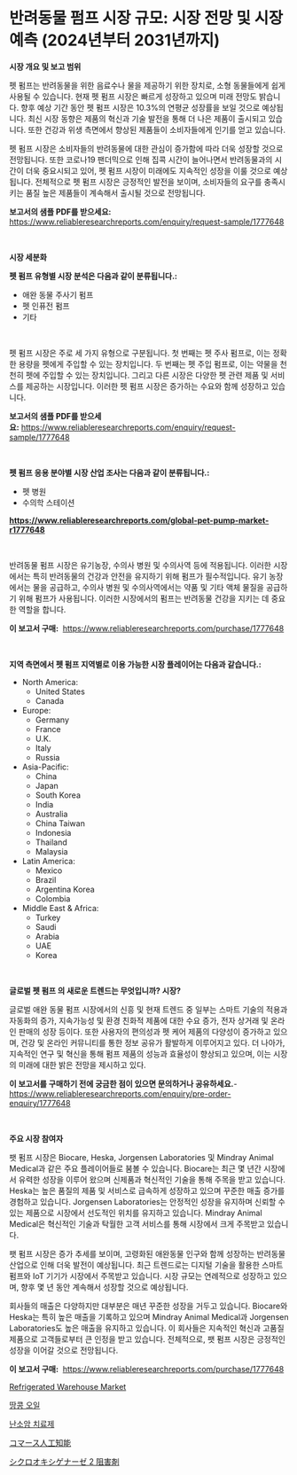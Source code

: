 <p><h1>반려동물 펌프 시장 규모: 시장 전망 및 시장 예측 (2024년부터 2031년까지)</h1></p><p><strong>시장 개요 및 보고 범위</strong></p>
<p><p>펫 펌프는 반려동물을 위한 음료수나 물을 제공하기 위한 장치로, 소형 동물들에게 쉽게 사용될 수 있습니다. 현재 펫 펌프 시장은 빠르게 성장하고 있으며 미래 전망도 밝습니다. 향후 예상 기간 동안 펫 펌프 시장은 10.3%의 연평균 성장률을 보일 것으로 예상됩니다. 최신 시장 동향은 제품의 혁신과 기술 발전을 통해 더 나은 제품이 출시되고 있습니다. 또한 건강과 위생 측면에서 향상된 제품들이 소비자들에게 인기를 얻고 있습니다.</p><p>펫 펌프 시장은 소비자들의 반려동물에 대한 관심이 증가함에 따라 더욱 성장할 것으로 전망됩니다. 또한 코로나19 팬더믹으로 인해 집콕 시간이 늘어나면서 반려동물과의 시간이 더욱 중요시되고 있어, 펫 펌프 시장이 미래에도 지속적인 성장을 이룰 것으로 예상됩니다. 전체적으로 펫 펌프 시장은 긍정적인 발전을 보이며, 소비자들의 요구를 충족시키는 품질 높은 제품들이 계속해서 출시될 것으로 전망됩니다.</p></p>
<p><strong>보고서의 샘플 PDF를 받으세요:</strong> <a href="https://www.reliableresearchreports.com/enquiry/request-sample/1777648">https://www.reliableresearchreports.com/enquiry/request-sample/1777648</a></p>
<p>&nbsp;</p>
<p><strong>시장 세분화</strong></p>
<p><strong>펫 펌프 유형별 시장 분석은 다음과 같이 분류됩니다.:</strong></p>
<p><ul><li>애완 동물 주사기 펌프</li><li>펫 인퓨전 펌프</li><li>기타</li></ul></p>
<p>&nbsp;</p>
<p><p>펫 펌프 시장은 주로 세 가지 유형으로 구분됩니다. 첫 번째는 펫 주사 펌프로, 이는 정확한 용량을 펫에게 주입할 수 있는 장치입니다. 두 번째는 펫 주입 펌프로, 이는 약물을 천천히 펫에 주입할 수 있는 장치입니다. 그리고 다른 시장은 다양한 펫 관련 제품 및 서비스를 제공하는 시장입니다. 이러한 펫 펌프 시장은 증가하는 수요와 함께 성장하고 있습니다.</p></p>
<p><strong>보고서의 샘플 PDF를 받으세요:</strong>&nbsp;<a href="https://www.reliableresearchreports.com/enquiry/request-sample/1777648">https://www.reliableresearchreports.com/enquiry/request-sample/1777648</a></p>
<p>&nbsp;</p>
<p><strong> 펫 펌프 응용 분야별 시장 산업 조사는 다음과 같이 분류됩니다.:</strong></p>
<p><ul><li>펫 병원</li><li>수의학 스테이션</li></ul></p>
<p><strong><a href="https://www.reliableresearchreports.com/global-pet-pump-market-r1777648">https://www.reliableresearchreports.com/global-pet-pump-market-r1777648</a></strong></p>
<p>&nbsp;</p>
<p><p>반려동물 펌프 시장은 유기농장, 수의사 병원 및 수의사역 등에 적용됩니다. 이러한 시장에서는 특히 반려동물의 건강과 안전을 유지하기 위해 펌프가 필수적입니다. 유기 농장에서는 물을 공급하고, 수의사 병원 및 수의사역에서는 약품 및 기타 액체 물질을 공급하기 위해 펌프가 사용됩니다. 이러한 시장에서의 펌프는 반려동물 건강을 지키는 데 중요한 역할을 합니다.</p></p>
<p><strong>이 보고서 구매:</strong>&nbsp; <a href="https://www.reliableresearchreports.com/purchase/1777648">https://www.reliableresearchreports.com/purchase/1777648</a></p>
<p>&nbsp;</p>
<p><strong>지역 측면에서 펫 펌프 지역별로 이용 가능한 시장 플레이어는 다음과 같습니다.:</strong></p>
<p><ul>
    <li>
        North America:
        <ul>
            <li>United States</li>
            <li>Canada</li>
        </ul>
    </li>
    <li>
        Europe:
        <ul>
            <li>Germany</li>
            <li>France</li>
            <li>U.K.</li>
            <li>Italy</li>
            <li>Russia</li>
        </ul>
    </li>
    <li>
        Asia-Pacific:
        <ul>
            <li>China</li>
            <li>Japan</li>
            <li>South Korea</li>
            <li>India</li>
            <li>Australia</li>
            <li>China Taiwan</li>
            <li>Indonesia</li>
            <li>Thailand</li>
            <li>Malaysia</li>
        </ul>
    </li>
    <li>
        Latin America:
        <ul>
            <li>Mexico</li>
            <li>Brazil</li>
            <li>Argentina Korea</li>
            <li>Colombia</li>
        </ul>
    </li>
    <li>
        Middle East & Africa:
        <ul>
            <li>Turkey</li>
            <li>Saudi</li>
            <li>Arabia</li>
            <li>UAE</li>
            <li>Korea</li>
        </ul>
    </li>
    </ul></p>
<p>&nbsp;</p>
<p><strong>글로벌 펫 펌프 의 새로운 트렌드는 무엇입니까? 시장?</strong></p>
<p><p>글로벌 애완 동물 펌프 시장에서의 신흥 및 현재 트렌드 중 일부는 스마트 기술의 적용과 자동화의 증가, 지속가능성 및 환경 친화적 제품에 대한 수요 증가, 전자 상거래 및 온라인 판매의 성장 등이다. 또한 사용자의 편의성과 펫 케어 제품의 다양성이 증가하고 있으며, 건강 및 온라인 커뮤니티를 통한 정보 공유가 활발하게 이루어지고 있다. 더 나아가, 지속적인 연구 및 혁신을 통해 펌프 제품의 성능과 효율성이 향상되고 있으며, 이는 시장의 미래에 대한 밝은 전망을 제시하고 있다.</p></p>
<p><strong>이 보고서를 구매하기 전에 궁금한 점이 있으면 문의하거나 공유하세요.</strong>- <a href="https://www.reliableresearchreports.com/enquiry/pre-order-enquiry/1777648">https://www.reliableresearchreports.com/enquiry/pre-order-enquiry/1777648</a></p>
<p>&nbsp;</p>
<p><strong>주요 시장 참여자</strong></p>
<p><p>팻 펌프 시장은 Biocare, Heska, Jorgensen Laboratories 및 Mindray Animal Medical과 같은 주요 플레이어들로 붐볼 수 있습니다. Biocare는 최근 몇 년간 시장에서 유력한 성장을 이루어 왔으며 신제품과 혁신적인 기술을 통해 주목을 받고 있습니다. Heska는 높은 품질의 제품 및 서비스로 급속하게 성장하고 있으며 꾸준한 매출 증가를 경험하고 있습니다. Jorgensen Laboratories는 안정적인 성장을 유지하며 신뢰할 수 있는 제품으로 시장에서 선도적인 위치를 유지하고 있습니다. Mindray Animal Medical은 혁신적인 기술과 탁월한 고객 서비스를 통해 시장에서 크게 주목받고 있습니다.</p><p>팻 펌프 시장은 증가 추세를 보이며, 고령화된 애완동물 인구와 함께 성장하는 반려동물 산업으로 인해 더욱 발전이 예상됩니다. 최근 트렌드로는 디지털 기술을 활용한 스마트 펌프와 IoT 기기가 시장에서 주목받고 있습니다. 시장 규모는 연례적으로 성장하고 있으며, 향후 몇 년 동안 계속해서 성장할 것으로 예상됩니다.</p><p>회사들의 매출은 다양하지만 대부분은 매년 꾸준한 성장을 거두고 있습니다. Biocare와 Heska는 특히 높은 매출을 기록하고 있으며 Mindray Animal Medical과 Jorgensen Laboratories도 높은 매출을 유지하고 있습니다. 이 회사들은 지속적인 혁신과 고품질 제품으로 고객들로부터 큰 인정을 받고 있습니다. 전체적으로, 팻 펌프 시장은 긍정적인 성장을 이어갈 것으로 전망됩니다.</p></p>
<p><strong>이 보고서 구매:</strong>&nbsp;&nbsp;<a href="https://www.reliableresearchreports.com/purchase/1777648">https://www.reliableresearchreports.com/purchase/1777648</a></p>
<p><p><a href="https://github.com/Sinjinluong3e0awx2m195k76/Market-Research-Report-List-2/blob/main/refrigerated-warehouse-market.md">Refrigerated Warehouse Market</a></p><p><a href="https://medium.com/@goonfghyt6587/%EB%95%85%EC%BD%A9-%EC%98%A4%EC%9D%BC-%EC%8B%9C%EC%9E%A5-%EC%9C%A0%ED%98%95-%EC%9D%91%EC%9A%A9-%EC%A7%80%EB%A6%AC%EB%B3%84-%EC%A2%85%ED%95%A9-%ED%8F%89%EA%B0%80-5269720b0a4e">땅콩 오일</a></p><p><a href="https://medium.com/@christianlarkinus/%EB%82%9C%EC%86%8C%EC%95%94-%EC%95%BD%EB%AC%BC-%EC%8B%9C%EC%9E%A5-%EB%B3%B4%EA%B3%A0%EC%84%9C%EB%8A%94-%EC%9D%B4-%EC%8B%9C%EC%9E%A5%EC%9D%98-%EC%B5%9C%EC%8B%A0-%ED%8A%B8%EB%A0%8C%EB%93%9C%EC%99%80-%EC%84%B1%EC%9E%A5-%EA%B8%B0%ED%9A%8C%EB%A5%BC-%EB%B3%B4%EC%97%AC%EC%A4%8D%EB%8B%88%EB%8B%A4-2716bc2b3170">난소암 치료제</a></p><p><a href="https://medium.com/@victor.sharp87978/%E5%95%86%E6%A5%AD%E7%94%A8%E4%BA%BA%E5%B7%A5%E7%9F%A5%E8%83%BD%E5%B8%82%E5%A0%B4%E5%88%86%E6%9E%90-%E3%81%9D%E3%81%AEcagr-%E5%B8%82%E5%A0%B4%E3%82%BB%E3%82%B0%E3%83%A1%E3%83%B3%E3%83%86%E3%83%BC%E3%82%B7%E3%83%A7%E3%83%B3-%E3%81%8A%E3%82%88%E3%81%B3%E3%82%B0%E3%83%AD%E3%83%BC%E3%83%90%E3%83%AB%E7%94%A3%E6%A5%AD%E6%A6%82%E8%A6%81-ee9b3d30e768">コマース人工知能</a></p><p><a href="https://medium.com/@frankfurter35566/%E3%82%B7%E3%82%AF%E3%83%AD%E3%82%AA%E3%82%AD%E3%82%B7%E3%82%B2%E3%83%8A%E3%83%BC%E3%82%BC2%E9%98%BB%E5%AE%B3%E5%89%A4%E5%B8%82%E5%A0%B4-%E5%B8%82%E5%A0%B4cagr-%E5%B8%82%E5%A0%B4%E5%8B%95%E5%90%91-%E3%81%8A%E3%82%88%E3%81%B3%E6%88%90%E9%95%B7%E6%88%A6%E7%95%A5%E3%81%AB%E9%96%A2%E3%81%99%E3%82%8B%E6%B4%9E%E5%AF%9F-5328c568b55e">シクロオキシゲナーゼ 2 阻害剤</a></p></p>